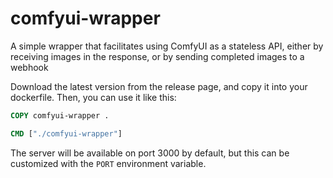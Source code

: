 # comfyui-wrapper
A simple wrapper that facilitates using ComfyUI as a stateless API, either by receiving images in the response, or by sending completed images to a webhook

Download the latest version from the release page, and copy it into your dockerfile. Then, you can use it like this:

```dockerfile
COPY comfyui-wrapper .

CMD ["./comfyui-wrapper"]
```

The server will be available on port 3000 by default, but this can be customized with the `PORT` environment variable.